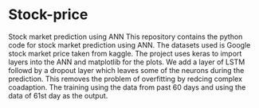 # Stock-price
Stock market prediction using ANN
This repository contains the python code for stock market prediction using ANN. The datasets used is Google stock market price taken from kaggle. The project uses keras to import layers into the ANN and matplotlib for the plots. We add a layer of LSTM followd by a dropout layer which leaves some of the neurons during the prediction. This removes the problem of overfitting by redcing complex coadaption. The training using the data from past 60 days and using the data of 61st day as the output. 
